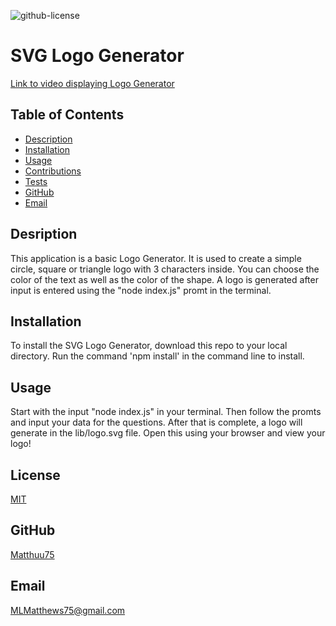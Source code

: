 
  ![github-license](https://img.shields.io/badge/License-MIT-red.svg)

  # SVG Logo Generator

  [Link to video displaying Logo Generator](https://drive.google.com/file/d/191gkeZEL6oxuePCfkTtKBNzOO3xl5N5K/view)

  ## Table of Contents
  * [Description](#description)
  * [Installation](#installation)
  * [Usage](#usage)
  * [Contributions](#contributions)
  * [Tests](#tests)
  * [GitHub](#github)
  * [Email](#email)

  ## Desription
  This application is a basic Logo Generator. It is used to create a simple  circle, square or triangle logo with 3 characters inside. You can choose the color of the text as well as the color of the shape. A logo is generated after input is entered using the "node index.js" promt in the terminal.

  ## Installation
  To install the SVG Logo Generator, download this repo to your local directory. Run the command 'npm install' in the command line to install.

  ## Usage
  Start with the input "node index.js" in your terminal. Then follow the promts and input your data for the questions. After that is complete, a logo will generate in the lib/logo.svg file. Open this using your browser and view your logo!

  ## License
  [MIT](https://choosealicense.com/licenses/mit/)
  
  ## GitHub
  [Matthuu75](https://github.com/matthuu75)

  ## Email
  MLMatthews75@gmail.com

